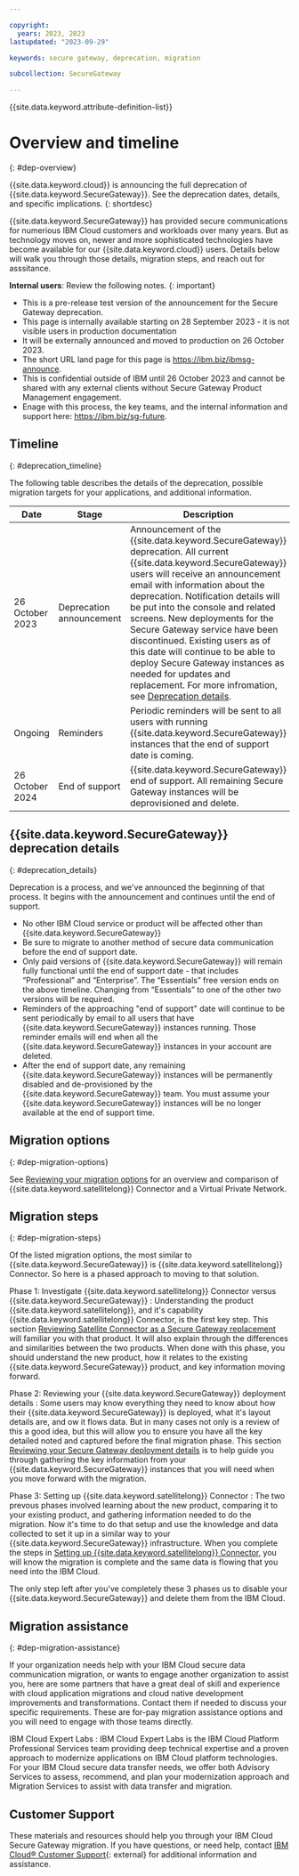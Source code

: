 ```yaml
---

copyright: 
  years: 2023, 2023
lastupdated: "2023-09-29"

keywords: secure gateway, deprecation, migration

subcollection: SecureGateway

---
```


{{site.data.keyword.attribute-definition-list}}


# Overview and timeline
{: #dep-overview}

{{site.data.keyword.cloud}} is announcing the full deprecation of {{site.data.keyword.SecureGateway}}. See the deprecation dates, details, and specific implications.
{: shortdesc}

{{site.data.keyword.SecureGateway}} has provided secure communications for numerious IBM Cloud customers and workloads over many years. But as technology moves on, newer and more sophisticated technologies have become available for our {{site.data.keyword.cloud}} users. Details below will walk you through those details, migration steps, and reach out for asssitance.




**Internal users**: Review the following notes.
{: important}

- This is a pre-release test version of the announcement for the Secure Gateway deprecation. 
- This page is internally available starting on 28 September 2023 - it is not visible users in production documentation
- It will be externally announced and moved to production on 26 October 2023.
- The short URL land page for this page is https://ibm.biz/ibmsg-announce.
- This is confidential outside of IBM until 26 October 2023 and cannot be shared with any external clients without Secure Gateway Product Management engagement.
- Enage with this process, the key teams, and the internal information and support here: https://ibm.biz/sg-future.




## Timeline
{: #deprecation_timeline}

The following table describes the details of the deprecation, possible migration targets for your applications, and additional information.

| Date | Stage | Description |
| --- | --- | --- |
| 26 October 2023 | Deprecation announcement |  Announcement of the {{site.data.keyword.SecureGateway}} deprecation. All current {{site.data.keyword.SecureGateway}} users will receive an announcement email with information about the deprecation. Notification details will be put into the console and related screens. New deployments for the Secure Gateway service have been discontinued. Existing users as of this date will continue to be able to deploy Secure Gateway instances as needed for updates and replacement. For more infromation, see [Deprecation details](#deprecation_details). |
| Ongoing | Reminders | Periodic reminders will be sent to all users with running {{site.data.keyword.SecureGateway}} instances that the end of support date is coming.
| 26 October 2024 | End of support | {{site.data.keyword.SecureGateway}} end of support. All remaining Secure Gateway instances will be deprovisioned and delete. |


## {{site.data.keyword.SecureGateway}} deprecation details
{: #deprecation_details}

Deprecation is a process, and we've announced the beginning of that process. It begins with the announcement and continues until the end of support.

- No other IBM Cloud service or product will be affected other than {{site.data.keyword.SecureGateway}}
- Be sure to migrate to another method of secure data communication before the end of support date.
- Only paid versions of {{site.data.keyword.SecureGateway}} will remain fully functional until the end of support date - that includes “Professional” and “Enterprise”. The “Essentials” free version ends on the above timeline. Changing from “Essentials” to one of the other two versions will be required.
- Reminders of the approaching "end of support" date will continue to be sent periodically by email to all users that have {{site.data.keyword.SecureGateway}} instances running. Those reminder emails will end when all the {{site.data.keyword.SecureGateway}} instances in your account are deleted.
- After the end of support date, any remaining {{site.data.keyword.SecureGateway}} instances will be permanently disabled and de-provisioned by the {{site.data.keyword.SecureGateway}} team. You must assume your {{site.data.keyword.SecureGateway}} instances will be no longer available at the end of support time.

## Migration options
{: #dep-migration-options}

See [Reviewing your migration options](/docs/SecureGateway?topic=SecureGateway-dep-migration-options) for an overview and comparison of {{site.data.keyword.satellitelong}} Connector and a Virtual Private Network.

## Migration steps
{: #dep-migration-steps}

Of the listed migration options, the most similar to {{site.data.keyword.SecureGateway}} is {{site.data.keyword.satellitelong}} Connector. So here is a phased approach to moving to that solution.

Phase 1: Investigate {{site.data.keyword.satellitelong}} Connector versus {{site.data.keyword.SecureGateway}}
:   Understanding the product {{site.data.keyword.satellitelong}}, and it's capability {{site.data.keyword.satellitelong}} Connector, is the first key step. This section [Reviewing Satellite Connector as a Secure Gateway replacement](/docs/SecureGateway?topic=SecureGateway-understanding-connector) will familiar you with that product. It will also explain through the differences and similarities between the two products. When done with this phase, you should understand the new product, how it relates to the existing {{site.data.keyword.SecureGateway}} product, and key information moving forward.

Phase 2: Reviewing your {{site.data.keyword.SecureGateway}} deployment details
:   Some users may know everything they need to know about how their {{site.data.keyword.SecureGateway}} is deployed, what it's layout details are, and ow it flows data. But in many cases not only is a review of this a good idea, but this will allow you to ensure you have all the key detailed noted and captured before the final migration phase. This section [Reviewing your Secure Gateway deployment details](/docs/SecureGateway?topic=SecureGateway-dep-gather-sg-details) is to help guide you through gathering the key information from your {{site.data.keyword.SecureGateway}} instances that you will need when you move forward with the migration.

Phase 3: Setting up {{site.data.keyword.satellitelong}} Connector
:   The two prevous phases involved learning about the new product, comparing it to your existing product, and gathering information needed to do the migration. Now it's time to do that setup and use the knowledge and data collected to set it up in a similar way to your {{site.data.keyword.SecureGateway}} infrastructure. When you complete the steps in [Setting up {{site.data.keyword.satellitelong}} Connector](/docs/SecureGateway?topic=SecureGateway-testing-connector), you will know the migration is complete and the same data is flowing that you need into the IBM Cloud.

The only step left after you've completely these 3 phases us to disable your {{site.data.keyword.SecureGateway}} and delete them from the IBM Cloud.


## Migration assistance
{: #dep-migration-assistance}

If your organization needs help with your IBM Cloud secure data communication migration, or wants to engage another organization to assist you, here are some partners that have a great deal of skill and experience with cloud application migrations and cloud native development improvements and transformations. Contact them if needed to discuss your specific requirements. These are for-pay migration assistance options and you will need to engage with those teams directly.

IBM Cloud Expert Labs
:   IBM Cloud Expert Labs is the IBM Cloud Platform Professional Services team providing deep technical expertise and a proven approach to modernize applications on IBM Cloud platform technologies. For your IBM Cloud secure data transfer  needs, we offer both Advisory Services to assess, recommend, and plan your modernization approach and Migration Services to assist with data transfer and migration.

## Customer Support
These materials and resources should help you through your IBM Cloud Secure Gateway migration. If you have questions, or need help, contact [IBM Cloud® Customer Support](https://www.ibm.com/cloud/support){: external} for additional information and assistance.






